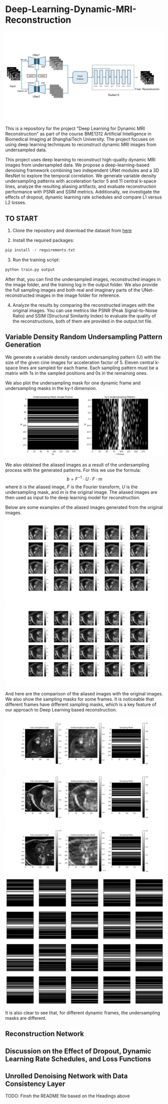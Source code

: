 # Deep-Learning-Dynamic-MRI-Reconstruction

![Pipeline](https://github.com/XiongWenye/xiongwenye.github.io/blob/master/files/Deep%20Learning%20Dynamic%20MRI%20Reconstruction/pipeline.png)

This is a repository for the project "Deep Learning for Dynamic MRI Reconstruction" as part of the course BME1312 Artificial Intelligence in Biomedical Imaging at ShanghaiTech University. The project focuses on using deep learning techniques to reconstruct dynamic MRI images from undersampled data.

This project uses deep learning to reconstruct high-quality dynamic MRI images from undersampled data. We propose a deep-learning-based denoising framework combining two independent UNet modules and a 3D ResNet to explore the temporal correlation.
We generate variable density undersampling patterns with acceleration factor 5 and 11 central k-space lines, analyze the resulting aliasing artifacts, and evaluate reconstruction performance with PSNR and SSIM metrics. Additionally, we investigate the effects of dropout, dynamic learning rate schedules and compare L1 versus L2 losses.

## TO START
1. Clone the repository and download the dataset from [here](https://drive.google.com/file/d/1bhTKXgJm4aL1C5ollUoRh1JLarJO9Yxu/view?usp=sharing)

2. Install the required packages:
```bash
pip install -r requirements.txt
```

3. Run the training script:
```bash
python train.py output
```

After that, you can find the undersampled images, reconstructed images in the image folder, and the training log in the output folder. We also provide the full sampling images and both real and imaginary parts of the UNet-reconstructed images in the image folder for reference.

4. Analyze the results by comparing the reconstructed images with the original images. You can use metrics like PSNR (Peak Signal-to-Noise Ratio) and SSIM (Structural Similarity Index) to evaluate the quality of the reconstructions, both of them are provided in the output.txt file.

## Variable Density Random Undersampling Pattern Generation

We generate a variable density random undersampling pattern (U) with the size of 
the given cine images for acceleration factor of 5. Eleven central k-space lines are sampled 
for each frame. Each sampling pattern must be a matrix with 1s in the sampled positions 
and  0s  in  the  remaining  ones. 

We also plot the undersampling mask for one dynamic frame and 
undersampling masks in the ky-t dimension.
![Undersampling Mask](https://github.com/XiongWenye/xiongwenye.github.io/blob/master/files/Deep%20Learning%20Dynamic%20MRI%20Reconstruction/undersampling_mask.png)

We also obtained the aliased images as a result of the undersampling process with the generated patterns. For this we use the formula:
$$
b = F^{-1} \cdot U \cdot F \cdot m
$$
where $b$ is the aliased image, $F$ is the Fourier transform, $U$ is the undersampling mask, and $m$ is the original image. The aliased images are then used as input to the deep learning model for reconstruction.

Below are some examples of the aliased images generated from the original images.
![Undersampling Patterns](https://github.com/XiongWenye/xiongwenye.github.io/blob/master/files/Deep%20Learning%20Dynamic%20MRI%20Reconstruction/under_sampling_1.png)
![Undersampling Patterns](https://github.com/XiongWenye/xiongwenye.github.io/blob/master/files/Deep%20Learning%20Dynamic%20MRI%20Reconstruction/under_sampling_5.png)

And here are the comparison of the aliased images with the original images. We also show the sampling masks for some frames. It is noticeable that different frames have different sampling masks, which is a key feature of our approach to Deep Learning based reconstruction.

![Undersampling Patterns](https://github.com/XiongWenye/xiongwenye.github.io/blob/master/files/Deep%20Learning%20Dynamic%20MRI%20Reconstruction/comparison_image_0.png)
![Undersampling Patterns](https://github.com/XiongWenye/xiongwenye.github.io/blob/master/files/Deep%20Learning%20Dynamic%20MRI%20Reconstruction/comparison_image_1.png)
![Undersampling Patterns](https://github.com/XiongWenye/xiongwenye.github.io/blob/master/files/Deep%20Learning%20Dynamic%20MRI%20Reconstruction/comparison_image_2.png)
![Undersampling Patterns](https://github.com/XiongWenye/xiongwenye.github.io/blob/master/files/Deep%20Learning%20Dynamic%20MRI%20Reconstruction/mask.png)

It is also clear to see that, for different dynamic frames, the undersampling masks are different.

## Reconstruction Network

## Discussion on the Effect of Dropout, Dynamic Learning Rate Schedules, and Loss Functions

## Unrolled Denoising Network with Data Consistency Layer

TODO: Finsh the README file based on the Headings above
